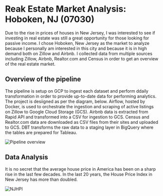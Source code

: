 # Reak Estate Market Analysis: Hoboken, NJ (07030)
Due to the rise in prices of houses in New Jersey, I was interested to see if investing in real estate was still a great opportunity for those looking for passive income. I chose Hoboken, New Jersey as the market to analyze because I personally am interested in this city and because it is in high demand both on Zillow and Airbnb. I collected data from multiple sources including Zillow, Airbnb, Realtor.com and Census in order to get an overview of the real estate market.

## Overview of the pipeline
The pipeline is setup on GCP to ingest each dataset and perform ddaily transformation in order to provide up-to-date data for performing analytics. The project is desiigned as per the diagram, below. Airflow, hosted by Docker, is used to orchestrate the ingestion and scraping of active listings on Zillow to Google Cloud Storage (GCS). Airbnb data is extracted from Rapid API and transformed into a CSV for ingestion to GCS. Census and Realtor.com data are downloaded as CSV files from their sites and uploaded to GCS. DBT transforms the raw data to a staging layer in BigQuery where the tables are prepared for Tableau.

![Pipeline overview](https://github.com/CRich8/Real_estate_tracker/blob/main/images/Real_Estate_Project_Overview.png)

## Data Analysis
It is no secret that the average house price in America has been on a sharp rise in the last few decades. In the last 20 years, the House Price Index in New Jersey has more than doubled.

![NJHPI](https://github.com/CRich8/Real_estate_tracker/blob/main/images/NJHPI.png)
